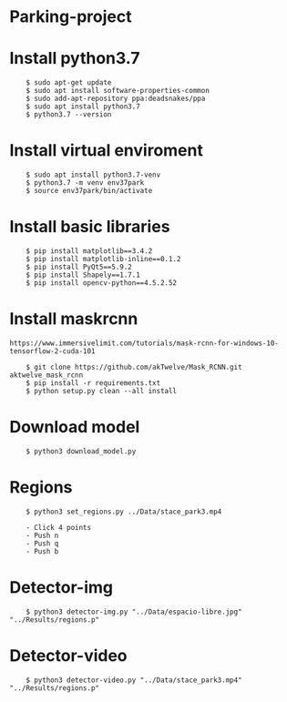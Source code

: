 # Parking-project


# Install python3.7

        $ sudo apt-get update
        $ sudo apt install software-properties-common
        $ sudo add-apt-repository ppa:deadsnakes/ppa
        $ sudo apt install python3.7
        $ python3.7 --version

# Install virtual enviroment

        $ sudo apt install python3.7-venv
        $ python3.7 -m venv env37park
        $ source env37park/bin/activate

# Install basic libraries

        $ pip install matplotlib==3.4.2
        $ pip install matplotlib-inline==0.1.2
        $ pip install PyQt5==5.9.2
        $ pip install Shapely==1.7.1
        $ pip install opencv-python==4.5.2.52

# Install maskrcnn

    https://www.immersivelimit.com/tutorials/mask-rcnn-for-windows-10-tensorflow-2-cuda-101

        $ git clone https://github.com/akTwelve/Mask_RCNN.git aktwelve_mask_rcnn
        $ pip install -r requirements.txt
        $ python setup.py clean --all install


# Download model

        $ python3 download_model.py

# Regions

        $ python3 set_regions.py ../Data/stace_park3.mp4
                
        - Click 4 points
        - Push n
        - Push q
        - Push b

# Detector-img

        $ python3 detector-img.py "../Data/espacio-libre.jpg" "../Results/regions.p"

# Detector-video

        $ python3 detector-video.py "../Data/stace_park3.mp4" "../Results/regions.p"
